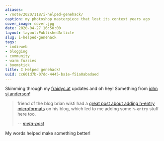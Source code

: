 ```yaml
---
aliases:
- /note/2020/118/i-helped-genehack/
caption: my photoshop masterpiece that lost its context years ago
cover_image: cover.jpg
date: 2020-04-27 16:50:00
layout: layout:PublishedArticle
slug: i-helped-genehack
tags:
- indieweb
- blogging
- community
- warm fuzzies
- boomstick
title: I Helped genehack!
uuid: cc601d7b-07dd-4445-ba1e-f51a0abadaed
---
```


[john sj anderson]: https://genehack.org

Skimming through my [fraidyc.at](https://fraidyc.at) updates and oh hey!
Something from [john sj anderson][]!

[meta-post]: https://genehack.blog/2020/04/meta-post/

[great post about adding h-entry microformats]: /post/2020/04/h-entry-microformat-for-indieweb-posts

> friend of the blog brian wisti had a [great post about adding h-entry microformats][]
> on his blog, which led to me adding some `h-entry` stuff here too.
>
> -- <cite>[meta-post][]</cite>

My words helped make something better!